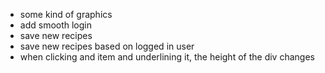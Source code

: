 - some kind of graphics
- add smooth login
- save new recipes
- save new recipes based on logged in user
- when clicking and item and underlining it, the height of the
  div changes
